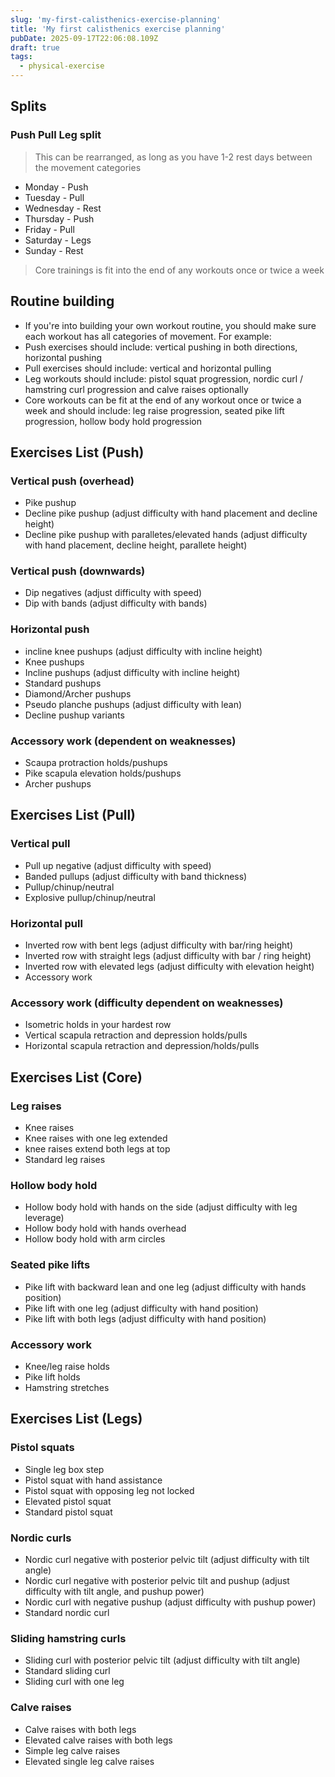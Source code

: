 ```yaml
---
slug: 'my-first-calisthenics-exercise-planning'
title: 'My first calisthenics exercise planning'
pubDate: 2025-09-17T22:06:08.109Z
draft: true
tags:
  - physical-exercise
---
```


## Splits

### Push Pull Leg split

> This can be rearranged, as long as you have 1-2 rest days between the movement categories

- Monday - Push
- Tuesday - Pull
- Wednesday - Rest
- Thursday - Push
- Friday - Pull
- Saturday - Legs
- Sunday - Rest

> Core trainings is fit into the end of any workouts once or twice a week

## Routine building

- If you're into building your own workout routine, you should make sure each workout has all categories of movement. For example:
- Push exercises should include: vertical pushing in both directions, horizontal pushing
- Pull exercises should include: vertical and horizontal pulling
- Leg workouts should include: pistol squat progression, nordic curl / hamstring curl progression and calve raises optionally
- Core workouts can be fit at the end of any workout once or twice a week and should include: leg raise progression, seated pike lift progression, hollow body hold progression

## Exercises List (Push)

### Vertical push (overhead)

- Pike pushup
- Decline pike pushup (adjust difficulty with hand placement and decline height)
- Decline pike pushup with paralletes/elevated hands (adjust difficulty with hand placement, decline height, parallete height)

### Vertical push (downwards)

- Dip negatives (adjust difficulty with speed)
- Dip with bands (adjust difficulty with bands)

### Horizontal push

- incline knee pushups (adjust difficulty with incline height)
- Knee pushups
- Incline pushups (adjust difficulty with incline height)
- Standard pushups
- Diamond/Archer pushups
- Pseudo planche pushups (adjust difficulty with lean)
- Decline pushup variants

### Accessory work (dependent on weaknesses)

- Scaupa protraction holds/pushups
- Pike scapula elevation holds/pushups
- Archer pushups

## Exercises List (Pull)

### Vertical pull

- Pull up negative (adjust difficulty with speed)
- Banded pullups (adjust difficulty with band thickness)
- Pullup/chinup/neutral
- Explosive pullup/chinup/neutral

### Horizontal pull

- Inverted row with bent legs (adjust difficulty with bar/ring height)
- Inverted row with straight legs (adjust difficulty with bar / ring height)
- Inverted row with elevated legs (adjust difficulty with elevation height)
- Accessory work

### Accessory work (difficulty dependent on weaknesses)

- Isometric holds in your hardest row
- Vertical scapula retraction and depression holds/pulls
- Horizontal scapula retraction and depression/holds/pulls

## Exercises List (Core)

### Leg raises

- Knee raises
- Knee raises with one leg extended
- knee raises extend both legs at top
- Standard leg raises

### Hollow body hold

- Hollow body hold with hands on the side (adjust difficulty with leg leverage)
- Hollow body hold with hands overhead
- Hollow body hold with arm circles

### Seated pike lifts

- Pike lift with backward lean and one leg (adjust difficulty with hands position)
- Pike lift with one leg (adjust difficulty with hand position)
- Pike lift with both legs (adjust difficulty with hand position)

### Accessory work

- Knee/leg raise holds
- Pike lift holds
- Hamstring stretches

## Exercises List (Legs)

### Pistol squats

- Single leg box step
- Pistol squat with hand assistance
- Pistol squat with opposing leg not locked
- Elevated pistol squat
- Standard pistol squat

### Nordic curls

- Nordic curl negative with posterior pelvic tilt (adjust difficulty with tilt angle)
- Nordic curl negative with posterior pelvic tilt and pushup (adjust difficulty with tilt angle, and pushup power)
- Nordic curl with negative pushup (adjust difficulty with pushup power)
- Standard nordic curl

### Sliding hamstring curls

- Sliding curl with posterior pelvic tilt (adjust difficulty with tilt angle)
- Standard sliding curl
- Sliding curl with one leg

### Calve raises

- Calve raises with both legs
- Elevated calve raises with both legs
- Simple leg calve raises
- Elevated single leg calve raises
